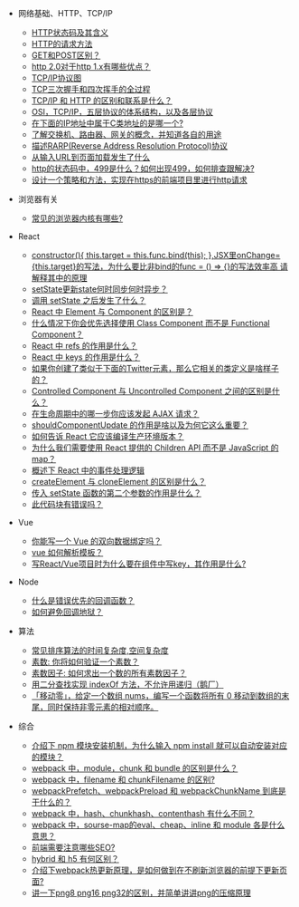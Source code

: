 * 网络基础、HTTP、TCP/IP
  * [HTTP状态码及其含义](basic.md)
  * [HTTP的请求方法](http-request.md)
  * [<span></span>GET和POST区别？](http-get-post.md)
  * [http 2.0对于http 1.x有哪些优点？](http/http-1.md)
  * [TCP/IP协议图](http/tcp-ip-1.md)
  * [TCP三次握手和四次挥手的全过程](http/http-3.md)
  * [TCP/IP 和 HTTP 的区别和联系是什么？](http/http-2.md)
  * [OSI，TCP/IP，五层协议的体系结构，以及各层协议](http/http-bas.md)
  * [在下面的IP地址中属于C类地址的是哪一个?](http/http-4.md)
  * [了解交换机、路由器、网关的概念，并知道各自的用途](http/http-5.md)
  * [描述RARP(Reverse Address Resolution Protocol)协议](http/http-6.md)
  * [从输入URL到页面加载发生了什么](http/http-7.md)
  * [http的状态码中，499是什么？如何出现499，如何排查跟解决?](http/http-8.md)
  * [设计一个策略和方法，实现在https的前端项目里进行http请求](http/http-9.md)

* 浏览器有关
  * [常见的浏览器内核有哪些?](browser/oo1.md)

* React
  * [<span></span>constructor(){ this.target = this.func.bind(this); },JSX里onChange={this.target}的写法，为什么要比非bind的func = () => {}的写法效率高 请解释其中的原理](react/re-17.md)
  * [setState更新state何时同步何时异步？](react/re-16.md)
  * [调用 setState 之后发生了什么？](react/re-1.md)
  * [React 中 Element 与 Component 的区别是？](react/re-2.md)
  * [什么情况下你会优先选择使用 Class Component 而不是 Functional Component？](react/re-3.md)
  * [React 中 refs 的作用是什么？](react/re-4.md)
  * [React 中 keys 的作用是什么？](react/re-5.md)
  * [如果你创建了类似于下面的Twitter元素，那么它相关的类定义是啥样子的？](react/re-6.md)
  * [Controlled Component 与 Uncontrolled Component 之间的区别是什么？](react/re-7.md)
  * [在生命周期中的哪一步你应该发起 AJAX 请求？](react/re-8.md)
  * [shouldComponentUpdate 的作用是啥以及为何它这么重要？](react/re-9.md)
  * [如何告诉 React 它应该编译生产环境版本？](react/re-10.md)
  * [为什么我们需要使用 React 提供的 Children API 而不是 JavaScript 的 map？](react/re-11.md)
  * [概述下 React 中的事件处理逻辑](react/re-12.md)
  * [createElement 与 cloneElement 的区别是什么？](react/re-13.md)
  * [传入 setState 函数的第二个参数的作用是什么？](react/re-14.md)
  * [此代码块有错误吗？](react/re-15.md)    

* Vue
  * [你能写一个 Vue 的双向数据绑定吗？](vue/v-1.md)
  * [vue 如何解析模板？](vue/temp.md)
  * [写React/Vue项目时为什么要在组件中写key，其作用是什么?](vue/v-2.md)

* Node
  * [什么是错误优先的回调函数？](node/n-1.md)
  * [如何避免回调地狱？](node/n-2.md)

* 算法
  * [<span></span>常见排序算法的时间复杂度,空间复杂度](algorithm-1.md)
  * [素数: 你将如何验证一个素数？](algorithm/alg-2.md)
  * [素数因子: 如何求出一个数的所有素数因子？](algorithm/alg-3.md)
  * [用二分查找实现 indexOf 方法，不允许用递归（鹅厂）](algorithm/alg-4.md)
  * [「移动零」，给定一个数组 nums，编写一个函数将所有 0 移动到数组的末尾，同时保持非零元素的相对顺序。](algorithm/alg-5.md)

* 综合
  * [介绍下 npm 模块安装机制，为什么输入 npm install 就可以自动安装对应的模块？](compre/com-1.md)
  * [webpack 中，module，chunk 和 bundle 的区别是什么？](compre/com-2.md)
  * [webpack 中，filename 和 chunkFilename 的区别?](compre/com-3.md)
  * [webpackPrefetch、webpackPreload 和 webpackChunkName 到底是干什么的？](compre/com-4.md)
  * [webpack 中，hash、chunkhash、contenthash 有什么不同？](compre/com-5.md)
  * [webpack 中，sourse-map的eval、cheap、inline 和 module 各是什么意思？](compre/com-6.md)
  * [<span></span>前端需要注意哪些SEO?](inv-1.md)  
  * [hybrid 和 h5 有何区别？](compre/hybrid-h5.md)
  * [介绍下webpack热更新原理，是如何做到在不刷新浏览器的前提下更新页面?](compre/webpack-hot.md)
  * [讲一下png8 png16 png32的区别，并简单讲讲png的压缩原理](compre/com-7.md)